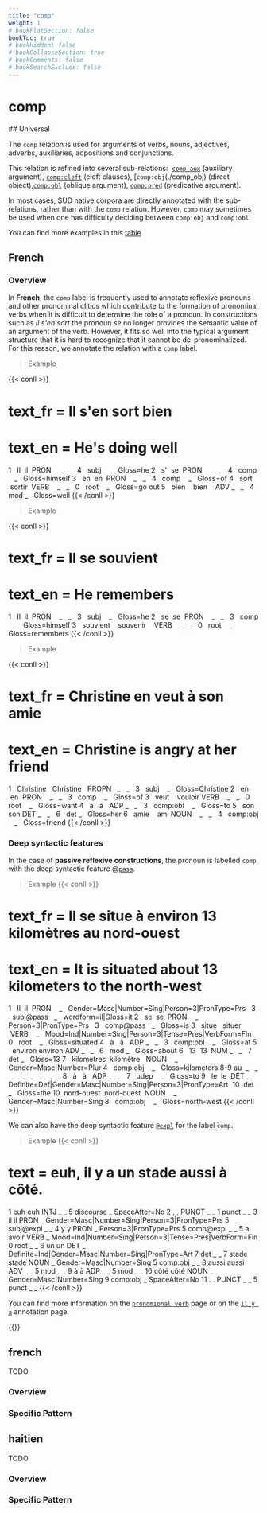 ```yaml
---
title: "comp"
weight: 1
# bookFlatSection: false
bookToc: true
# bookHidden: false
# bookCollapseSection: true
# bookComments: false
# bookSearchExclude: false
---
```


# comp

## Universal 

The `comp` relation is used for arguments of verbs, nouns, adjectives, adverbs, auxiliaries, adpositions and conjunctions.

This relation is refined into several sub-relations:  [`comp:aux`](./comp_aux) (auxiliary argument), [`comp:cleft`](./comp_cleft) (cleft clauses), [`comp:obj`(./comp_obj) (direct object),[`comp:obl`](./comp_obl) (oblique argument), [`comp:pred`](./comp_pred) (predicative argument).

In most cases, SUD native corpora are directly annotated with the sub-relations, rather than with the `comp` relation. However, `comp` may sometimes be used when one has difficulty deciding between `comp:obj` and `comp:obl`.

You can find more examples in this [table](http://tables.grew.fr/?data=sud_deps/comp)

## French

### Overview

In **French**, the `comp` label is frequently used to annotate reflexive pronouns and other pronominal clitics which contribute to the formation of pronominal verbs when it is difficult to determine the role of a pronoun. In constructions such as *Il s'en sort* the pronoun *se* no longer provides the semantic value of an argument of the verb. However, it fits so well into the typical argument structure that it is hard to recognize that it cannot be de-pronominalized. For this reason, we annotate the relation with a `comp` label.

> Example 

{{< conll >}}
# text_fr = Il s'en sort bien
# text_en = He's doing well
1   Il  il  PRON    _   _   4   subj    _   Gloss=he
2   s'  se  PRON    _   _   4   comp    _   Gloss=himself
3   en  en  PRON    _   _   4   comp    _   Gloss=of
4   sort    sortir  VERB    _   _   0   root    _   Gloss=go out
5   bien    bien    ADV _   _   4   mod _   Gloss=well
{{< /conll >}}

> Example 

{{< conll >}}
# text_fr = Il se souvient
# text_en = He remembers
1   Il  il  PRON    _   _   3   subj    _   Gloss=he
2   se  se  PRON    _   _   3   comp    _   Gloss=himself
3   souvient    souvenir    VERB    _   _   0   root    _   Gloss=remembers
{{< /conll >}}

> Example 

{{< conll >}}
# text_fr = Christine en veut à son amie
# text_en = Christine is angry at her friend
1   Christine   Christine   PROPN   _   _   3   subj    _   Gloss=Christine
2   en  en  PRON    _   _   3   comp    _   Gloss=of
3   veut    vouloir VERB    _   _   0   root    _   Gloss=want
4   à   à   ADP _   _   3   comp:obl    _   Gloss=to
5   son son DET _   _   6   det _   Gloss=her
6   amie    ami NOUN    _   _   4   comp:obj    _   Gloss=friend
{{< /conll >}}

### Deep syntactic features

In the case of **passive reflexive constructions**, the pronoun is labelled `comp` with the deep syntactic feature @[`pass`](../../Deep/pass.md).


> Example 
{{< conll >}}
# text_fr = Il se situe à environ 13 kilomètres au nord-ouest
# text_en = It is situated about 13 kilometers to the north-west
1   Il  il  PRON    _   Gender=Masc|Number=Sing|Person=3|PronType=Prs   3   subj@pass   _   wordform=il|Gloss=it
2   se  se  PRON    _   Person=3|PronType=Prs   3   comp@pass   _   Gloss=is
3   situe   situer  VERB    _   Mood=Ind|Number=Sing|Person=3|Tense=Pres|VerbForm=Fin   0   root    _   Gloss=situated
4   à   à   ADP _   _   3   comp:obl    _   Gloss=at
5   environ environ ADV _   _   6   mod _   Gloss=about
6   13  13  NUM _   _   7   det _   Gloss=13
7   kilomètres  kilomètre   NOUN    _   Gender=Masc|Number=Plur 4   comp:obj    _   Gloss=kilometers
8-9 au  _   _   _   _   _   _   _   _
8   à   à   ADP _   _   7   udep    _   Gloss=to
9   le  le  DET _   Definite=Def|Gender=Masc|Number=Sing|Person=3|PronType=Art  10  det _   Gloss=the
10  nord-ouest  nord-ouest  NOUN    _   Gender=Masc|Number=Sing 8   comp:obj    _   Gloss=north-west
{{< /conll >}}

We can also have the deep syntactic feature [`@expl`](../../Deep/expletiv.md) for the label ̀`comp`. 

> Example 
{{< conll >}}
# text = euh, il y a un stade aussi à côté.
1	euh	euh	INTJ	_	_	5	discourse	_	SpaceAfter=No
2	,	,	PUNCT	_	_	1	punct	_	_
3	il	il	PRON	_	Gender=Masc|Number=Sing|Person=3|PronType=Prs	5	subj@expl	_	_
4	y	y	PRON	_	Person=3|PronType=Prs	5	comp@expl	_	_
5	a	avoir	VERB	_	Mood=Ind|Number=Sing|Person=3|Tense=Pres|VerbForm=Fin	0	root	_	_
6	un	un	DET	_	Definite=Ind|Gender=Masc|Number=Sing|PronType=Art	7	det	_	_
7	stade	stade	NOUN	_	Gender=Masc|Number=Sing	5	comp:obj	_	_
8	aussi	aussi	ADV	_	_	5	mod	_	_
9	à	à	ADP	_	_	5	mod	_	_
10	côté	côté	NOUN	_	Gender=Masc|Number=Sing	9	comp:obj	_	SpaceAfter=No
11	.	.	PUNCT	_	_	5	punct	_	_
{{< /conll >}}

You can find more information on the [`pronomional verb`](../../../language/French/syntaxic/french_pronominal_verb.md) page or on the [`il y a`](../../../language/French/syntaxic/il_y_a.md) annotation page. 


{{<agg comp_french>}}


## french

TODO
### Overview

### Specific Pattern




## haitien

TODO
### Overview

### Specific Pattern


